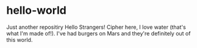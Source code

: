# hello-world
Just another repositiry
Hello Strangers!
Cipher here, I love water (that's what I'm made of!).
I've had burgers on Mars and they're definitely out of this world.
